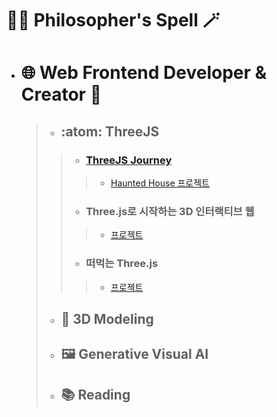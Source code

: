 # :man_student: Philosopher's Spell :magic_wand:

- # :globe_with_meridians: Web Frontend Developer & Creator :art:

  > - ## :atom: ThreeJS
  > > - ### [ThreeJS Journey](https://threejs-journey.com/)
  > > > - [Haunted House 프로젝트](https://github.com/PhilosopherDev/HauntedHouse)
  > > - ### Three.js로 시작하는 3D 인터랙티브 웹
  > > > - [프로젝트](https://github.com/PhilosopherDev/interactive_web)
  > > - ### 떠먹는 Three.js
  > > > - [프로젝트](https://github.com/PhilosopherDev/spoon_threejs)
  > 
  > - ## :yarn: 3D Modeling
  >
  > - ## :framed_picture: Generative Visual AI
  >
  > - ## :books: Reading
  

